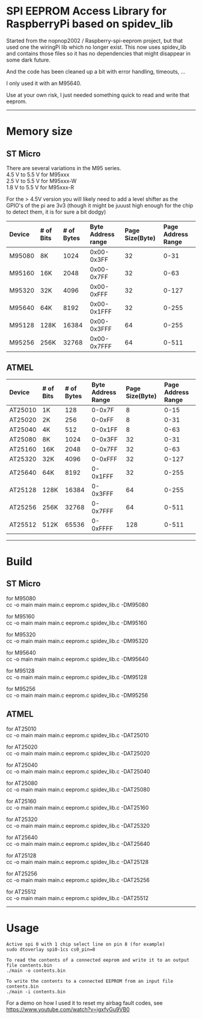 # SPI EEPROM Access Library for RaspberryPi based on spidev_lib

Started from the nopnop2002 / Raspberry-spi-eeprom project, but that used one the wiringPi lib which no longer exist.
This now uses spidev_lib and contains those files so it has no dependencies that might disappear in some dark future.

And the code has been cleaned up a bit with error handling, timeouts, ... 

I only used it with an M95640.

Use at your own risk, I just needed something quick to read and write that eeprom. 

---

# Memory size

## ST Micro   
There are several variations in the M95 series.   
4.5 V to 5.5 V for M95xxx   
2.5 V to 5.5 V for M95xxx-W   
1.8 V to 5.5 V for M95xxx-R   

For the > 4.5V version you will likely need to add a level shifter as the GPIO's of the pi are 3v3 
(though it might be juuust high enough for the chip to detect them, it is for sure a bit dodgy)  

|Device|# of Bits|# of Bytes|Byte Address range|Page Size(Byte)|Page Address Range|
|:---|:---|:---|:---|:---|:---|
|M95080|8K|1024|0x00-0x3FF|32|0-31|
|M95160|16K|2048|0x00-0x7FF|32|0-63|
|M95320|32K|4096|0x00-0xFFF|32|0-127|
|M95640|64K|8192|0x00-0x1FFF|32|0-255|
|M95128|128K|16384|0x00-0x3FFF|64|0-255|
|M95256|256K|32768|0x00-0x7FFF|64|0-511|

## ATMEL   

|Device|# of Bits|# of Bytes|Byte Address Range|Page Size(Byte)|Page Address Range|
|:---|:---|:---|:---|:---|:---|
|AT25010|1K|128|0-0x7F|8|0-15|
|AT25020|2K|256|0-0xFF|8|0-31|
|AT25040|4K|512|0-0x1FF|8|0-63|
|AT25080|8K|1024|0-0x3FF|32|0-31|
|AT25160|16K|2048|0-0x7FF|32|0-63|
|AT25320|32K|4096|0-0xFFF|32|0-127|
|AT25640|64K|8192|0-0x1FFF|32|0-255|
|AT25128|128K|16384|0-0x3FFF|64|0-255|
|AT25256|256K|32768|0-0x7FFF|64|0-511|
|AT25512|512K|65536|0-0xFFFF|128|0-511|

---

# Build

## ST Micro   
for M95080   
cc -o main main main.c eeprom.c spidev_lib.c -DM95080

for M95160   
cc -o main main main.c eeprom.c spidev_lib.c -DM95160

for M95320   
cc -o main main main.c eeprom.c spidev_lib.c -DM95320

for M95640   
cc -o main main main.c eeprom.c spidev_lib.c -DM95640

for M95128   
cc -o main main main.c eeprom.c spidev_lib.c -DM95128

for M95256   
cc -o main main main.c eeprom.c spidev_lib.c -DM95256

## ATMEL   
for AT25010   
cc -o main main main.c eeprom.c spidev_lib.c -DAT25010

for AT25020   
cc -o main main main.c eeprom.c spidev_lib.c -DAT25020

for AT25040   
cc -o main main main.c eeprom.c spidev_lib.c -DAT25040

for AT25080   
cc -o main main main.c eeprom.c spidev_lib.c -DAT25080

for AT25160   
cc -o main main main.c eeprom.c spidev_lib.c -DAT25160

for AT25320   
cc -o main main main.c eeprom.c spidev_lib.c -DAT25320

for AT25640   
cc -o main main main.c eeprom.c spidev_lib.c -DAT25640

for AT25128   
cc -o main main main.c eeprom.c spidev_lib.c -DAT25128

for AT25256   
cc -o main main main.c eeprom.c spidev_lib.c -DAT25256

for AT25512   
cc -o main main main.c eeprom.c spidev_lib.c -DAT25512


---

# Usage

```
Active spi 0 with 1 chip select line on pin 8 (for example)
sudo dtoverlay spi0-1cs cs0_pin=8 

To read the contents of a connected eeprom and write it to an output file contents.bin
./main -o contents.bin 

To write the contents to a connected EEPROM from an input file contents.bin
./main -i contents.bin

```

For a demo on how I used it to reset my airbag fault codes, see https://www.youtube.com/watch?v=igxfvGu9VB0
